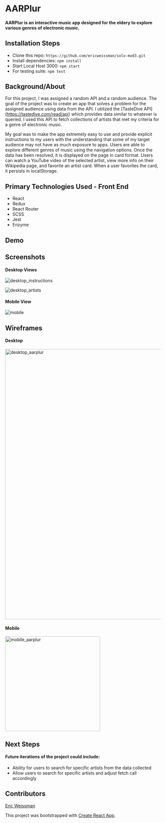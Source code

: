 # AARPlur
#### AARPlur is an interactive music app designed for the eldery to explore various genres of electronic music.

## Installation Steps
- Clone this repo: ```https://github.com/ericweissman/solo-mod3.git```
- Install dependencies: ```npm install```
- Start Local Host 3000: ```npm start```
- For testing suite: ```npm test```

## Background/About
For this project, I was assigned a random API and a random audience. The goal of the project was to create an app that solves a problem for the assigned audience using data from the API. I utilized the [TasteDive API] (https://tastedive.com/read/api) which provides data similar to whatever is queried. I used this API to fetch collections of artists that met my criteria for a genre of electronic music. 

My goal was to make the app extremely easy to use and provide explicit instructions to my users with the understanding that some of my target audience may not have as much exposure to apps. Users are able to explore different genres of music using the navigation options. Once the data has been resolved, it is displayed on the page in card format. Users can watch a YouTube video of the selected artist, view more info on their Wikipedia page, and favorite an artist card. When a user favorites the card, it persists in localStorage.


## Primary Technologies Used - Front End
- React
- Redux
- React Router
- SCSS
- Jest
- Enzyme


## Demo


## Screenshots
#### Desktop Views
![desktop_instructions](https://user-images.githubusercontent.com/20710327/53455418-a16cc700-39e7-11e9-815e-c3417c016e4d.png)

![desktop_artists](https://user-images.githubusercontent.com/20710327/53455434-b34e6a00-39e7-11e9-8dd3-c994332513bc.png)

#### Mobile View
![mobile](https://user-images.githubusercontent.com/20710327/53455460-c9f4c100-39e7-11e9-9033-a17fc58a9d76.png)

## Wireframes
#### Desktop
<img width="875" alt="desktop_aarplur" src="https://user-images.githubusercontent.com/20710327/53454814-aaf52f80-39e5-11e9-806f-f3bf64c1ab54.png">

#### Mobile
<img width="307" alt="mobile_aarplur" src="https://user-images.githubusercontent.com/20710327/53454842-c7916780-39e5-11e9-88cc-a5f3e7eb90e5.png">

## Next Steps
#### Future iterations of the project could include:
- Ability for users to search for specific artists from the data collected
- Allow users to search for specific artists and adjust fetch call accordingly


## Contributors

[Eric Weissman](https://github.com/ericweissman)


This project was bootstrapped with [Create React App](https://github.com/facebook/create-react-app).
